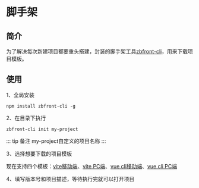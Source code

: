 # 脚手架

## 简介

为了解决每次新建项目都要重头搭建，封装的脚手架工具[zbfront-cli](https://www.npmjs.com/package/zbfront-cli)，用来下载项目模板。

## 使用

1、全局安装

```npm
npm install zbfront-cli -g
```

2、在目录下执行

```npm
zbfront-cli init my-project
```

::: tip 备注
my-project自定义的项目名称
:::

3、选择想要下载的项目模板

现在支持四个模板：[vite移动端](https://github.com/zhaobao1830/vite-mobile-zb)、[vite PC端](https://github.com/zhaobao1830/vite-pc-zb)、[vue cli移动端](https://github.com/zhaobao1830/vue-cli-mobile-zb)、[vue cli PC端](https://github.com/zhaobao1830/vue-cli-pc-zb)

4、填写版本号和项目描述，等待执行完就可以打开项目
